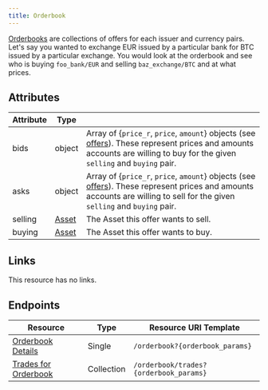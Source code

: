 ```yaml
---
title: Orderbook
---
```


[Orderbooks](https://developer.digitalbits.io/learn/concepts/exchange.html) are collections of offers for each issuer and currency pairs.  Let's say you wanted to exchange EUR issued by a particular bank for BTC issued by a particular exchange.  You would look at the orderbook and see who is buying `foo_bank/EUR` and selling `baz_exchange/BTC` and at what prices.

## Attributes
| Attribute    | Type             |                                                                                                                        |
|--------------|------------------|------------------------------------------------------------------------------------------------------------------------|
| bids | object     |  Array of {`price_r`, `price`, `amount`} objects (see [offers](./offer.md)).  These represent prices and amounts accounts are willing to buy for the given `selling` and `buying` pair. |
| asks | object |  Array of {`price_r`, `price`, `amount`} objects (see [offers](./offer.md)).  These represent prices and amounts accounts are willing to sell for the given `selling` and `buying` pair.|
| selling | [Asset](http://developer.digitalbits.io/learn/concepts/assets.html) | The Asset this offer wants to sell.|
| buying | [Asset](http://developer.digitalbits.io/learn/concepts/assets.html) | The Asset this offer wants to buy.|

## Links

This resource has no links.


## Endpoints

| Resource                 | Type       | Resource URI Template                |
|--------------------------|------------|--------------------------------------|
| [Orderbook Details](../orderbook-details.md)       | Single | `/orderbook?{orderbook_params}`       |
| [Trades for Orderbook](../trades-for-orderbook.md)       | Collection | `/orderbook/trades?{orderbook_params}`       |
